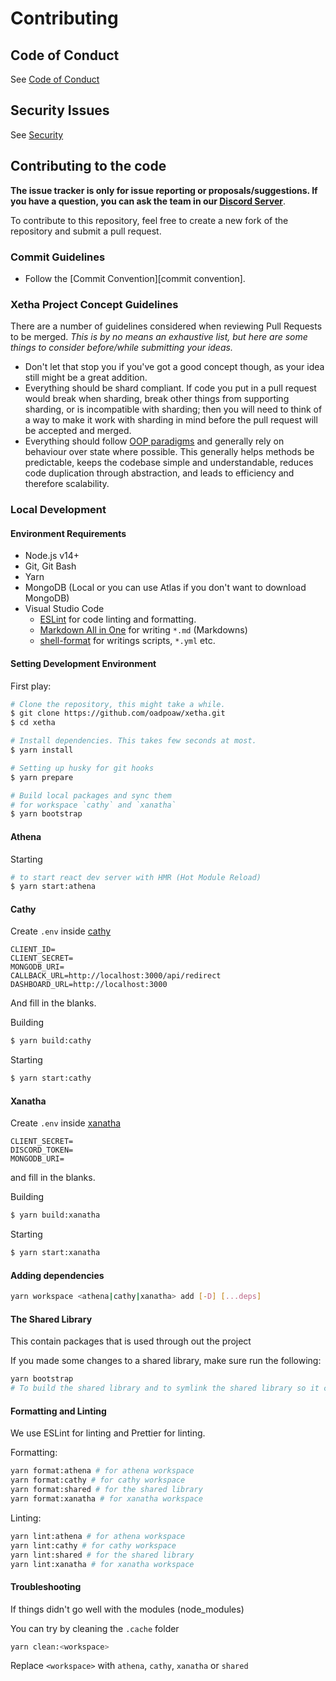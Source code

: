 # Contributing

## Code of Conduct

See [Code of Conduct](CODE_OF_CONDUCT.md)

## Security Issues

See [Security](SECURITY.md)

## Contributing to the code

**The issue tracker is only for issue reporting or proposals/suggestions. If you have a question, you can ask the team in our [Discord Server][discord server]**.

To contribute to this repository, feel free to create a new fork of the repository and
submit a pull request.

### Commit Guidelines

- Follow the [Commit Convention][commit convention].

### Xetha Project Concept Guidelines

There are a number of guidelines considered when reviewing Pull Requests to be merged. _This is by no means an exhaustive list, but here are some things to consider before/while submitting your ideas._

- Don't let that stop you if you've got a good concept though, as your idea still might be a great addition.
- Everything should be shard compliant. If code you put in a pull request would break when sharding, break other things from supporting sharding, or is incompatible with sharding; then you will need to think of a way to make it work with sharding in mind before the pull request will be accepted and merged.
- Everything should follow [OOP paradigms][oop paradigms] and generally rely on behaviour over state where possible. This generally helps methods be predictable, keeps the codebase simple and understandable, reduces code duplication through abstraction, and leads to efficiency and therefore scalability.

### Local Development

#### Environment Requirements
- Node.js v14+
- Git, Git Bash
- Yarn
- MongoDB (Local or you can use Atlas if you don't want to download MongoDB)
- Visual Studio Code
  - [ESLint](eslint) for code linting and formatting.
  - [Markdown All in One](markdown) for writing `*.md` (Markdowns)
  - [shell-format](shell-format) for writings scripts, `*.yml` etc.

#### Setting Development Environment

First play:
```sh
# Clone the repository, this might take a while.
$ git clone https://github.com/oadpoaw/xetha.git
$ cd xetha

# Install dependencies. This takes few seconds at most.
$ yarn install

# Setting up husky for git hooks
$ yarn prepare

# Build local packages and sync them
# for workspace `cathy` and `xanatha`
$ yarn bootstrap
```

#### Athena

Starting
```sh
# to start react dev server with HMR (Hot Module Reload)
$ yarn start:athena
```

#### Cathy

Create `.env` inside [cathy](../cathy)
```env
CLIENT_ID=
CLIENT_SECRET=
MONGODB_URI=
CALLBACK_URL=http://localhost:3000/api/redirect
DASHBOARD_URL=http://localhost:3000
```
And fill in the blanks.

Building
```sh
$ yarn build:cathy
```

Starting
```sh
$ yarn start:cathy
```

#### Xanatha

Create `.env` inside [xanatha](../xanatha)
```env
CLIENT_SECRET=
DISCORD_TOKEN=
MONGODB_URI=
```
and fill in the blanks.

Building
```sh
$ yarn build:xanatha
```

Starting
```sh
$ yarn start:xanatha
```

#### Adding dependencies
```sh
yarn workspace <athena|cathy|xanatha> add [-D] [...deps]
```

#### The Shared Library
This contain packages that is used through out the project

If you made some changes to a shared library, make sure run the following:
```sh
yarn bootstrap
# To build the shared library and to symlink the shared library so it can be used throughout the project
```

#### Formatting and Linting
We use ESLint for linting and Prettier for linting.

Formatting:
```sh
yarn format:athena # for athena workspace
yarn format:cathy # for cathy workspace
yarn format:shared # for the shared library
yarn format:xanatha # for xanatha workspace
```

Linting:
```sh
yarn lint:athena # for athena workspace
yarn lint:cathy # for cathy workspace
yarn lint:shared # for the shared library
yarn lint:xanatha # for xanatha workspace
```

#### Troubleshooting
If things didn't go well with the modules (node_modules)

You can try by cleaning the `.cache` folder
```sh
yarn clean:<workspace>
```
Replace `<workspace>` with `athena`, `cathy`, `xanatha` or `shared` 

[vscode]: https://code.visualstudio.com
[commitizen]: https://marketplace.visualstudio.com/items?itemName=KnisterPeter.vscode-commitizen
[eslint]: https://marketplace.visualstudio.com/items?itemName=dbaeumer.vscode-eslint
[markdown]: https://marketplace.visualstudio.com/items?itemName=yzhang.markdown-all-in-one
[shell-format]: https://marketplace.visualstudio.com/items?itemName=foxundermoon.shell-format
[discord server]: https://discord.gg/YeJs5w7XAH
[node.js]: https://nodejs.org/en/download/
[here]: https://github.com/xetha-bot/xetha/pulls
[oop paradigms]: https://en.wikipedia.org/wiki/Object-oriented_programming
